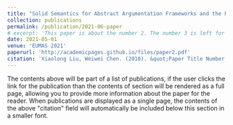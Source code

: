 ```yaml
---
title: "Solid Semantics for Abstract Argumentation Frameworks and the Preservation of Solid Semantic Properties"
collection: publications
permalink: /publication/2021-06-paper
# excerpt: 'This paper is about the number 2. The number 3 is left for future work.'
date: 2021-05-01
venue: 'EUMAS 2021'
paperurl: 'http://academicpages.github.io/files/paper2.pdf'
citation: 'Xiaolong Liu, Weiwei Chen. (2010). &quot;Paper Title Number 2.&quot; <i>Journal 1</i>. 1(2).'
---
```


The contents above will be part of a list of publications, if the user clicks the link for the publication than the contents of section will be rendered as a full page, allowing you to provide more information about the paper for the reader. When publications are displayed as a single page, the contents of the above "citation" field will automatically be included below this section in a smaller font.
